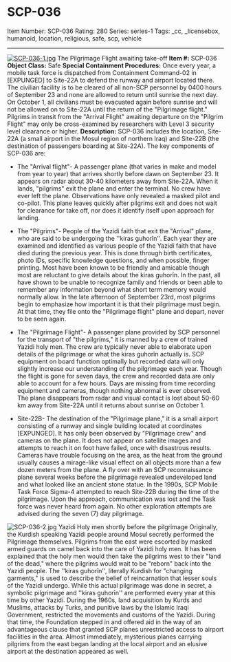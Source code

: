 # SCP-036
Item Number: SCP-036
Rating: 280
Series: series-1
Tags: _cc, _licensebox, humanoid, location, religious, safe, scp, vehicle

---

[![SCP-036-1.jpg](https://scp-wiki.wdfiles.com/local--files/scp-036/SCP-036-1.jpg)](http://scp-wiki.wikidot.com/local--files/scp-036/SCP-036-1.jpg)
The Pilgrimage Flight awaiting take-off
**Item #:** SCP-036
**Object Class:** Safe
**Special Containment Procedures:** Once every year, a mobile task force is dispatched from Containment Command-02 in [EXPUNGED] to Site-22A to defend the runway and airport located there. The civilian facility is to be cleared of all non-SCP personnel by 0400 hours of September 23 and none are allowed to return until sunrise the next day. On October 1, all civilians must be evacuated again before sunrise and will not be allowed on to Site-22A until the return of the "Pilgrimage flight."
Pilgrims in transit from the "Arrival Flight" awaiting departure on the "Pilgrim Flight" may only be cross-examined by researchers with Level 3 security level clearance or higher.
**Description:** SCP-036 includes the location, Site-22A (a small airport in the Mosul region of northern Iraq) and Site-22B (the destination of passengers boarding at Site-22A). The key components of SCP-036 are:
  * The "Arrival flight"- A passenger plane (that varies in make and model from year to year) that arrives shortly before dawn on September 23. It appears on radar about 30-40 kilometers away from Site-22A. When it lands, "pilgrims" exit the plane and enter the terminal. No crew have ever left the plane. Observations have only revealed a masked pilot and co-pilot. This plane leaves quickly after pilgrims exit and does not wait for clearance for take off, nor does it identify itself upon approach for landing.

  * The "Pilgrims"- People of the Yazidi faith that exit the "Arrival" plane, who are said to be undergoing the ''kiras guhorîn''. Each year they are examined and identified as various people of the Yazidi faith that have died during the previous year. This is done through birth certificates, photo IDs, specific knowledge questions, and when possible, finger printing. Most have been known to be friendly and amicable though most are reluctant to give details about the kiras guhorîn. In the past, all have shown to be unable to recognize family and friends or been able to remember any information beyond what short term memory would normally allow. In the late afternoon of September 23rd, most pilgrims begin to emphasize how important it is that their pilgrimage must begin. At that time, they file onto the "Pilgrimage flight" plane and depart, never to be seen again.

  * The "Pilgrimage Flight"- A passenger plane provided by SCP personnel for the transport of "the pilgrims," it is manned by a crew of trained Yazidi holy men. The crew are typically never able to elaborate upon details of the pilgrimage or what the kiras guhorîn actually is. SCP equipment on board function optimally but recorded data will only slightly increase our understanding of the pilgrimage each year. Though the flight is gone for seven days, the crew and recorded data are only able to account for a few hours. Days are missing from time recording equipment and cameras, though nothing abnormal is ever observed. The plane disappears from radar and visual contact is lost about 50-60 km away from Site-22A until it returns about sunrise on October 1.

  * Site-22B- The destination of the "Pilgrimage plane," it is a small airport consisting of a runway and single building located at coordinates [EXPUNGED]. It has only been observed by "Pilgrimage crew" and cameras on the plane. It does not appear on satellite images and attempts to reach it on foot have failed, once with disastrous results. Cameras have trouble focusing on the area, as the heat from the ground usually causes a mirage-like visual effect on all objects more than a few dozen meters from the plane. A fly over with an SCP reconnaissance plane several weeks before the pilgrimage revealed undeveloped land and what looked like an ancient stone statue. In the 1990s, SCP Mobile Task Force Sigma-4 attempted to reach Site-22B during the time of the pilgrimage. Upon the approach, communication was lost and the Task force was never heard from again. No other exploration attempts are advised during the seven (7) day pilgrimage.

![SCP-036-2.jpg](http://scp-wiki.wikidot.com/local--files/scp-036/SCP-036-2.jpg)
Yazidi Holy men shortly before the pilgrimage
Originally, the Kurdish speaking Yazidi people around Mosul secretly performed the Pilgrimage themselves. Pilgrims from the east were escorted by masked armed guards on camel back into the care of Yazidi holy men. It has been explained that the holy men would then take the pilgrims west to their "land of the dead," where the pilgrims would wait to be "reborn" back into the Yazidi people. The ''kiras guhorîn'', literally Kurdish for "changing garments," is used to describe the belief of reincarnation that lesser souls of the Yazidi undergo. While this actual pilgrimage was done in secret, a symbolic pilgrimage and ''kiras guhorîn'' are performed every year at this time by other Yazidi.
During the 1960s, land acquisition by Kurds and Muslims, attacks by Turks, and punitive laws by the Islamic Iraqi Government, restricted the movements and customs of the Yazidi. During that time, the Foundation stepped in and offered aid in the way of an advantageous clause that granted SCP planes unrestricted access to airport facilities in the area. Almost immediately, mysterious planes carrying pilgrims from the east began landing at the local airport and an elusive airport at the destination appeared as well.